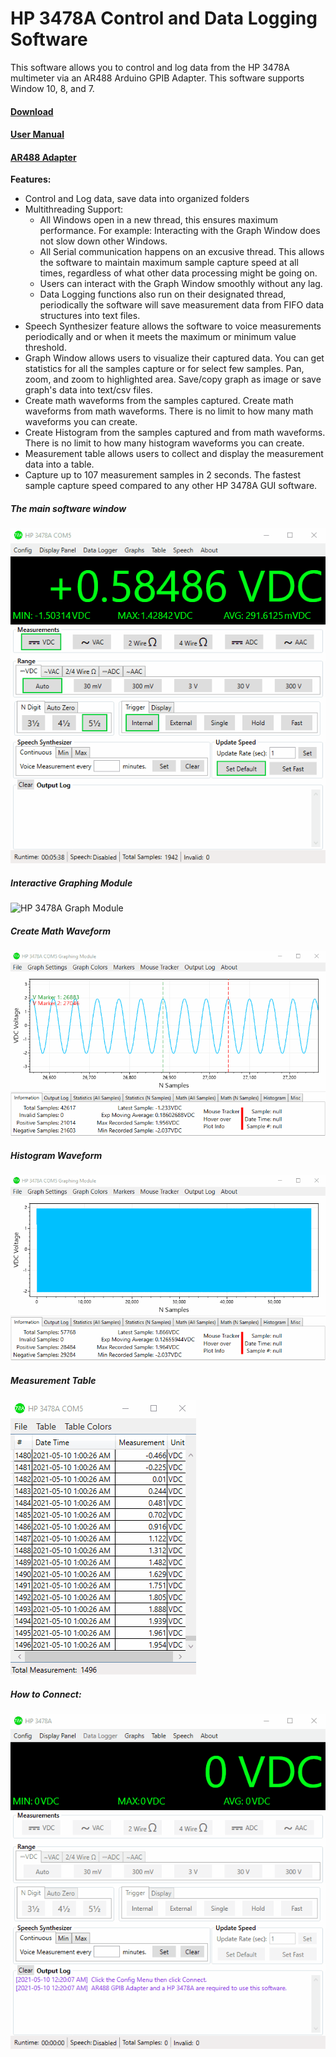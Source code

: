 # HP 3478A Control and Data Logging Software
 This software allows you to control and log data from the HP 3478A multimeter via an AR488 Arduino GPIB Adapter. This software supports Window 10, 8, and 7.

#### [Download](https://github.com/Niravk1997/DC-Power-Efficiency-Measurement-Software/releases)

#### [User Manual](https://github.com/Niravk1997/DC-Power-Efficiency-Measurement-Software/releases)

#### [AR488 Adapter](https://github.com/Twilight-Logic/AR488)

**Features:**

- Control and Log data, save data into organized folders
- Multithreading Support:
   - All Windows open in a new thread, this ensures maximum performance. For example: Interacting with the Graph Window does not slow down other Windows.
    - All Serial communication happens on an excusive thread. This allows the software to maintain maximum sample capture speed at all times, regardless of what other data processing might be going on.
    - Users can interact with the Graph Window smoothly without any lag.
    - Data Logging functions also run on their designated thread, periodically the software will save measurement data from FIFO data structures into text files.
- Speech Synthesizer feature allows the software to voice measurements periodically and or when it meets the maximum or minimum value threshold.
- Graph Window allows users to visualize their captured data. You can get statistics for all the samples capture or for select few samples. Pan, zoom, and zoom to highlighted area. Save/copy graph as image or save graph's data into text/csv files. 
- Create math waveforms from the samples captured. Create math waveforms from math waveforms. There is no limit to how many math waveforms you can create. 
- Create Histogram from the samples captured and from math waveforms. There is no limit to how many histogram waveforms you can create.
- Measurement table allows users to collect and display the measurement data into a table.
- Capture up to 107 measurement samples in 2 seconds. The fastest sample capture speed compared to any other HP 3478A GUI software.

##### The main software window
![HP 3478A Software](https://github.com/Niravk1997/HP-3478A-Software/blob/main/Images/HP%203478A%20Software.gif)

##### Interactive Graphing Module
![HP 3478A Graph Module](https://github.com/Niravk1997/HP-3478A-Software/blob/main/Images/Graph%20Module.gif)

##### Create Math Waveform
![HP 3478A Math Wavform](https://github.com/Niravk1997/HP-3478A-Software/blob/main/Images/Math%20Waveform.gif)

##### Histogram Waveform
![HP 3478A Histogram](https://github.com/Niravk1997/HP-3478A-Software/blob/main/Images/Histogram.gif)

##### Measurement Table
![HP 3478A Table](https://github.com/Niravk1997/HP-3478A-Software/blob/main/Images/Table.gif)

##### How to Connect:
![HP 3478A Connect](https://github.com/Niravk1997/HP-3478A-Software/blob/main/Images/How%20to%20Connect.gif)